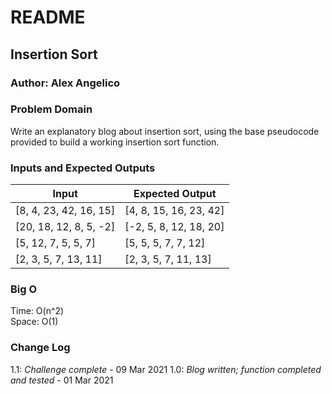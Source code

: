 # README

## Insertion Sort

### Author: Alex Angelico

### Problem Domain

Write an explanatory blog about insertion sort, using the base pseudocode provided to build a working insertion sort function.

### Inputs and Expected Outputs

Input | Expected Output
----- | ---------------
[8, 4, 23, 42, 16, 15] | [4, 8, 15, 16, 23, 42]
[20, 18, 12, 8, 5, -2] | [-2, 5, 8, 12, 18, 20]
[5, 12, 7, 5, 5, 7] | [5, 5, 5, 7, 7, 12]
[2, 3, 5, 7, 13, 11] | [2, 3, 5, 7, 11, 13]

### Big O

Time: O(n^2)  
Space: O(1)

### Change Log

1.1: *Challenge complete* - 09 Mar 2021
1.0: *Blog written; function completed and tested* - 01 Mar 2021
